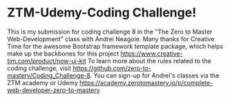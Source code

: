 # ZTM-Udemy-Coding Challenge!

This is my submission for coding challenge 8 in the "The Zero to Master Web-Development" class with Andrei Neagoie.
Many thanks for Creative Time for the awesome Bootstrap framework template package, which helps make up the backbones for this project https://www.creative-tim.com/product/now-ui-kit
To learn more about the rules related to the coding challenge, visit https://github.com/zero-to-mastery/Coding_Challenge-8.
You can sign-up for Andrei's classes via the ZTM academy or Udemy https://academy.zerotomastery.io/p/complete-web-developer-zero-to-mastery
